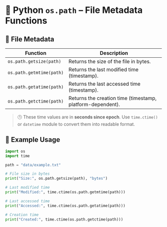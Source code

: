 # 📄 Python `os.path` – File Metadata Functions

## 📌 File Metadata

| Function | Description |
|----------|-------------|
| `os.path.getsize(path)`   | Returns the size of the file in bytes. |
| `os.path.getmtime(path)`  | Returns the last modified time (timestamp). |
| `os.path.getatime(path)`  | Returns the last accessed time (timestamp). |
| `os.path.getctime(path)`  | Returns the creation time (timestamp, platform-dependent). |

> 🕒 These time values are in **seconds since epoch**. Use `time.ctime()` or `datetime` module to convert them into readable format.

## 📌 Example Usage

```python
import os
import time

path = "data/example.txt"

# File size in bytes
print("Size:", os.path.getsize(path), "bytes")

# Last modified time
print("Modified:", time.ctime(os.path.getmtime(path)))

# Last accessed time
print("Accessed:", time.ctime(os.path.getatime(path)))

# Creation time
print("Created:", time.ctime(os.path.getctime(path)))

